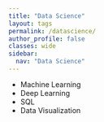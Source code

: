 ```yaml
---
title: "Data Science"
layout: tags
permalink: /datascience/
author_profile: false
classes: wide
sidebar:
  nav: "Data Science"
---
```

- Machine Learning
- Deep Learning
- SQL
- Data Visualization